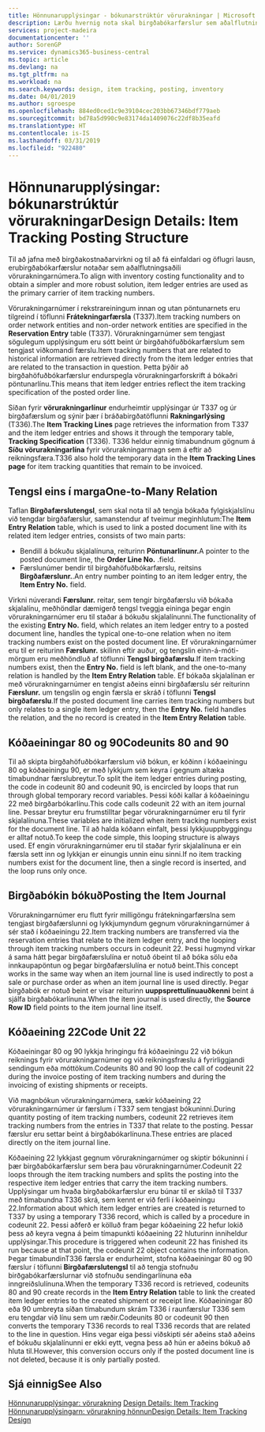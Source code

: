 ```yaml
---
title: Hönnunarupplýsingar - bókunarstrúktúr vörurakningar | Microsoft Docs
description: Lærðu hvernig nota skal birgðabókarfærslur sem aðalflutningsaðili vörurakningarnúmera.
services: project-madeira
documentationcenter: ''
author: SorenGP
ms.service: dynamics365-business-central
ms.topic: article
ms.devlang: na
ms.tgt_pltfrm: na
ms.workload: na
ms.search.keywords: design, item tracking, posting, inventory
ms.date: 04/01/2019
ms.author: sgroespe
ms.openlocfilehash: 884ed0ced1c9e39104cec203bb67346bdf779aeb
ms.sourcegitcommit: bd78a5d990c9e83174da1409076c22df8b35eafd
ms.translationtype: HT
ms.contentlocale: is-IS
ms.lasthandoff: 03/31/2019
ms.locfileid: "922480"
---
```

# <a name="design-details-item-tracking-posting-structure"></a><span data-ttu-id="04207-103">Hönnunarupplýsingar: bókunarstrúktúr vörurakningar</span><span class="sxs-lookup"><span data-stu-id="04207-103">Design Details: Item Tracking Posting Structure</span></span>
<span data-ttu-id="04207-104">Til að jafna með birgðakostnaðarvirkni og til að fá einfaldari og öflugri lausn, erubirgðabókarfærslur notaðar sem aðalflutningsaðili vörurakningarnúmera.</span><span class="sxs-lookup"><span data-stu-id="04207-104">To align with inventory costing functionality and to obtain a simpler and more robust solution, item ledger entries are used as the primary carrier of item tracking numbers.</span></span>  
  
<span data-ttu-id="04207-105">Vörurakningarnúmer í rekstrareiningum innan og utan pöntunarnets eru tilgreind í töflunni **Frátekningarfærsla** (T337).</span><span class="sxs-lookup"><span data-stu-id="04207-105">Item tracking numbers on order network entities and non-order network entities are specified in the **Reservation Entry** table (T337).</span></span> <span data-ttu-id="04207-106">Vörurakningarnúmer sem tengjast sögulegum upplýsingum eru sótt beint úr birgðahöfuðbókarfærslum sem tengjast viðkomandi færslu.</span><span class="sxs-lookup"><span data-stu-id="04207-106">Item tracking numbers that are related to historical information are retrieved directly from the item ledger entries that are related to the transaction in question.</span></span> <span data-ttu-id="04207-107">Þetta þýðir að birgðahöfuðbókarfærslur endurspegla vörurakningarforskrift á bókaðri pöntunarlínu.</span><span class="sxs-lookup"><span data-stu-id="04207-107">This means that item ledger entries reflect the item tracking specification of the posted order line.</span></span>  
  
<span data-ttu-id="04207-108">Síðan fyrir **vörurakningarlínur** endurheimtir upplýsingar úr T337 og úr birgðafærslum og sýnir þær í bráðabirgðatöflunni **Rakningarlýsing** (T336).</span><span class="sxs-lookup"><span data-stu-id="04207-108">The **Item Tracking Lines** page retrieves the information from T337 and the item ledger entries and shows it through the temporary table, **Tracking Specification** (T336).</span></span> <span data-ttu-id="04207-109">T336 heldur einnig tímabundnum gögnum á **Síðu vörurakningarlína** fyrir vörurakningarmagn sem á eftir að reikningsfæra.</span><span class="sxs-lookup"><span data-stu-id="04207-109">T336 also hold the temporary data in the **Item Tracking Lines page** for item tracking quantities that remain to be invoiced.</span></span>  
  
## <a name="one-to-many-relation"></a><span data-ttu-id="04207-110">Tengsl eins í marga</span><span class="sxs-lookup"><span data-stu-id="04207-110">One-to-Many Relation</span></span>  
<span data-ttu-id="04207-111">Taflan **Birgðafærslutengsl**, sem skal nota til að tengja bókaða fylgiskjalslínu við tengdar birgðafærslur, samanstendur af tveimur meginhlutum:</span><span class="sxs-lookup"><span data-stu-id="04207-111">The **Item Entry Relation** table, which is used to link a posted document line with its related item ledger entries, consists of two main parts:</span></span>  
  
* <span data-ttu-id="04207-112">Bendill á bókuðu skjalalínuna, reiturinn **Pöntunarlínunr.**</span><span class="sxs-lookup"><span data-stu-id="04207-112">A pointer to the posted document line, the **Order Line No.**</span></span> <span data-ttu-id="04207-113">.</span><span class="sxs-lookup"><span data-stu-id="04207-113">field.</span></span>  
* <span data-ttu-id="04207-114">Færslunúmer bendir til birgðahöfuðbókarfærslu, reitsins **Birgðafærslunr.**.</span><span class="sxs-lookup"><span data-stu-id="04207-114">An entry number pointing to an item ledger entry, the **Item Entry No.** field.</span></span>  
  
<span data-ttu-id="04207-115">Virkni núverandi **Færslunr.** reitar, sem tengir birgðafærslu við bókaða skjalalínu, meðhöndlar dæmigerð tengsl tveggja eininga þegar engin vörurakningarnúmer eru til staðar á bókuðu skjalalínunni.</span><span class="sxs-lookup"><span data-stu-id="04207-115">The functionality of the existing **Entry No.** field, which relates an item ledger entry to a posted document line, handles the typical one-to-one relation when no item tracking numbers exist on the posted document line.</span></span> <span data-ttu-id="04207-116">Ef vörurakningarnúmer eru til er reiturinn **Færslunr.** skilinn eftir auður, og tengslin einn-á-móti-mörgum eru meðhöndluð af töflunni **Tengsl birgðafærslu**.</span><span class="sxs-lookup"><span data-stu-id="04207-116">If item tracking numbers exist, then the **Entry No.** field is left blank, and the one-to-many relation is handled by the **Item Entry Relation** table.</span></span> <span data-ttu-id="04207-117">Ef bókaða skjalalínan er með vörurakningarnúmer en tengist aðeins einni birgðafærslu sér reiturinn **Færslunr.** um tengslin og engin færsla er skráð í töflunni **Tengsl birgðafærslu**.</span><span class="sxs-lookup"><span data-stu-id="04207-117">If the posted document line carries item tracking numbers but only relates to a single item ledger entry, then the **Entry No.** field handles the relation, and the no record is created in the **Item Entry Relation** table.</span></span>  
  
## <a name="codeunits-80-and-90"></a><span data-ttu-id="04207-118">Kóðaeiningar 80 og 90</span><span class="sxs-lookup"><span data-stu-id="04207-118">Codeunits 80 and 90</span></span>  
<span data-ttu-id="04207-119">Til að skipta birgðahöfuðbókarfærslum við bókun, er kóðinn í kóðaeiningu 80 og kóðaeiningu 90, er með lykkjum sem keyra í gegnum altæka tímabundnar færslubreytur.</span><span class="sxs-lookup"><span data-stu-id="04207-119">To split the item ledger entries during posting, the code in codeunit 80 and codeunit 90, is encircled by loops that run through global temporary record variables.</span></span> <span data-ttu-id="04207-120">Þessi kóði kallar á kóðaeiningu 22 með birgðarbókarlínu.</span><span class="sxs-lookup"><span data-stu-id="04207-120">This code calls codeunit 22 with an item journal line.</span></span> <span data-ttu-id="04207-121">Þessar breytur eru frumstilltar þegar vörurakningarnúmer eru til fyrir skjalalínuna.</span><span class="sxs-lookup"><span data-stu-id="04207-121">These variables are initialized when item tracking numbers exist for the document line.</span></span> <span data-ttu-id="04207-122">Til að halda kóðann einfalt, þessi lykkjuuppbyggingu er alltaf notuð.</span><span class="sxs-lookup"><span data-stu-id="04207-122">To keep the code simple, this looping structure is always used.</span></span> <span data-ttu-id="04207-123">Ef engin vörurakningarnúmer eru til staðar fyrir skjalalínuna er ein færsla sett inn og lykkjan er einungis unnin einu sinni.</span><span class="sxs-lookup"><span data-stu-id="04207-123">If no item tracking numbers exist for the document line, then a single record is inserted, and the loop runs only once.</span></span>  
  
## <a name="posting-the-item-journal"></a><span data-ttu-id="04207-124">Birgðabókin bókuð</span><span class="sxs-lookup"><span data-stu-id="04207-124">Posting the Item Journal</span></span>  
<span data-ttu-id="04207-125">Vörurakningarnúmer eru flutt fyrir milligöngu frátekningarfærslna sem tengjast birgðafærslunni og lykkjumyndum gegnum vörurakningarnúmer á sér stað í kóðaeiningu 22.</span><span class="sxs-lookup"><span data-stu-id="04207-125">Item tracking numbers are transferred via the reservation entries that relate to the item ledger entry, and the looping through item tracking numbers occurs in codeunit 22.</span></span> <span data-ttu-id="04207-126">Þessi hugmynd virkar á sama hátt þegar birgðafærslulína er notuð óbeint til að bóka sölu eða innkaupapöntun og þegar birgðafærslulína er notuð beint.</span><span class="sxs-lookup"><span data-stu-id="04207-126">This concept works in the same way when an item journal line is used indirectly to post a sale or purchase order as when an item journal line is used directly.</span></span> <span data-ttu-id="04207-127">Þegar birgðabók er notuð beint er vísar reiturinn **uuppsprettulínuauðkenni** beint á sjálfa birgðabókarlínuna.</span><span class="sxs-lookup"><span data-stu-id="04207-127">When the item journal is used directly, the **Source Row ID** field points to the item journal line itself.</span></span>  
  
## <a name="code-unit-22"></a><span data-ttu-id="04207-128">Kóðaeining 22</span><span class="sxs-lookup"><span data-stu-id="04207-128">Code Unit 22</span></span>  
<span data-ttu-id="04207-129">Kóðaeiningar 80 og 90 lykkja hringingu frá kóðaeiningu 22 við bókun reiknings fyrir vörurakningarnúmer og við reikningsfræslu á fyrirliggjandi sendingum eða móttökum.</span><span class="sxs-lookup"><span data-stu-id="04207-129">Codeunits 80 and 90 loop the call of codeunit 22 during the invoice posting of item tracking numbers and during the invoicing of existing shipments or receipts.</span></span>  
  
<span data-ttu-id="04207-130">Við magnbókun vörurakningarnúmera, sækir kóðaeining 22 vörurakningarnúmer úr færslum í T337 sem tengjast bókuninni.</span><span class="sxs-lookup"><span data-stu-id="04207-130">During quantity posting of item tracking numbers, codeunit 22 retrieves item tracking numbers from the entries in T337 that relate to the posting.</span></span> <span data-ttu-id="04207-131">Þessar færslur eru settar beint á birgðabókarlínuna.</span><span class="sxs-lookup"><span data-stu-id="04207-131">These entries are placed directly on the item journal line.</span></span>  
  
<span data-ttu-id="04207-132">Kóðaeining 22 lykkjast gegnum vörurakningarnúmer og skiptir bókuninni í þær birgðabókarfærslur sem bera þau vörurakningarnúmer.</span><span class="sxs-lookup"><span data-stu-id="04207-132">Codeunit 22 loops through the item tracking numbers and splits the posting into the respective item ledger entries that carry the item tracking numbers.</span></span> <span data-ttu-id="04207-133">Upplýsingar um hvaða birgðabókarfærslur eru búnar til er skilað til T337 með tímabundna T336 skrá, sem kennt er við ferli í kóðaeiningu 22.</span><span class="sxs-lookup"><span data-stu-id="04207-133">Information about which item ledger entries are created is returned to T337 by using a temporary T336 record, which is called by a procedure in codeunit 22.</span></span> <span data-ttu-id="04207-134">Þessi aðferð er kölluð fram þegar kóðaeining 22 hefur lokið þess að keyra vegna á þeim tímapunkti kóðaeining 22 hluturinn inniheldur upplýsingar.</span><span class="sxs-lookup"><span data-stu-id="04207-134">This procedure is triggered when codeunit 22 has finished its run because at that point, the codeunit 22 object contains the information.</span></span> <span data-ttu-id="04207-135">Þegar tímabundinT336 færsla er endurheimt, stofna kóðaeiningar 80 og 90 færslur í töflunni **Birgðafærslutengsl** til að tengja stofnuðu birðgabókarfærslurnar við stofnuðu sendingarlínuna eða inngreiðslulínuna.</span><span class="sxs-lookup"><span data-stu-id="04207-135">When the temporary T336 record is retrieved, codeunits 80 and 90 create records in the **Item Entry Relation** table to link the created item ledger entries to the created shipment or receipt line.</span></span> <span data-ttu-id="04207-136">Kóðaeiningar 80 eða 90 umbreyta síðan tímabundum skrám T336 í raunfærslur T336 sem eru tengdar við línu sem um ræðir.</span><span class="sxs-lookup"><span data-stu-id="04207-136">Codeunits 80 or codeunit 90 then converts the temporary T336 records to real T336 records that are related to the line in question.</span></span> <span data-ttu-id="04207-137">Hins vegar eiga þessi viðskipti sér aðeins stað aðeins ef bókuðu skjalalínunni er ekki eytt, vegna þess að hún er aðeins bókuð að hluta til.</span><span class="sxs-lookup"><span data-stu-id="04207-137">However, this conversion occurs only if the posted document line is not deleted, because it is only partially posted.</span></span>  
  
## <a name="see-also"></a><span data-ttu-id="04207-138">Sjá einnig</span><span class="sxs-lookup"><span data-stu-id="04207-138">See Also</span></span>  
<span data-ttu-id="04207-139">[Hönnunarupplýsingar: vörurakning](design-details-item-tracking.md) </span><span class="sxs-lookup"><span data-stu-id="04207-139">[Design Details: Item Tracking](design-details-item-tracking.md) </span></span>  
[<span data-ttu-id="04207-140">Hönnunarupplýsingarn: vörurakning hönnun</span><span class="sxs-lookup"><span data-stu-id="04207-140">Design Details: Item Tracking Design</span></span>](design-details-item-tracking-design.md)